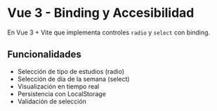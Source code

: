 # Vue 3 - Binding y Accesibilidad

 En Vue 3 + Vite que implementa controles `radio` y `select` con binding.

## Funcionalidades
- Selección de tipo de estudios (radio)
- Selección de día de la semana (select)
- Visualización en tiempo real
- Persistencia con LocalStorage
- Validación de selección

